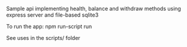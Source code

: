 Sample api implementing health, balance and withdraw methods using express server and file-based sqlite3



To run the app: npm run-script run


See uses in the scripts/ folder

